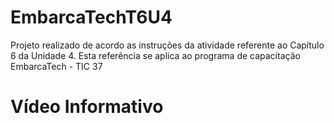 # EmbarcaTechT6U4
Projeto realizado de acordo as instruções da atividade referente ao Capítulo 6 da Unidade 4. Esta referência se aplica ao programa de capacitação EmbarcaTech - TIC 37

# Vídeo Informativo

